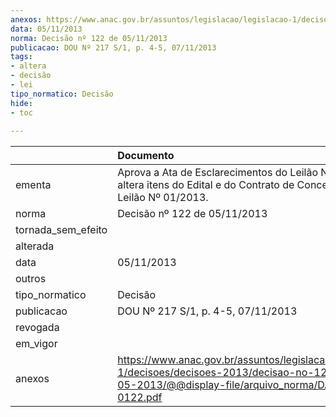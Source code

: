```yaml
---
anexos: https://www.anac.gov.br/assuntos/legislacao/legislacao-1/decisoes/decisoes-2013/decisao-no-122-de-11-05-2013/@@display-file/arquivo_norma/DA2013-0122.pdf
data: 05/11/2013
norma: Decisão nº 122 de 05/11/2013
publicacao: DOU Nº 217 S/1, p. 4-5, 07/11/2013
tags:
- altera
- decisão
- lei
tipo_normatico: Decisão
hide: 
- toc 
 
---
```


|                    | Documento                                                                                                                                                 |
|:-------------------|:----------------------------------------------------------------------------------------------------------------------------------------------------------|
| ementa             | Aprova a Ata de Esclarecimentos do Leilão Nº 01/2013 e altera itens do Edital e do Contrato de Concessão do Leilão Nº 01/2013.                            |
| norma              | Decisão nº 122 de 05/11/2013                                                                                                                              |
| tornada_sem_efeito |                                                                                                                                                           |
| alterada           |                                                                                                                                                           |
| data               | 05/11/2013                                                                                                                                                |
| outros             |                                                                                                                                                           |
| tipo_normatico     | Decisão                                                                                                                                                   |
| publicacao         | DOU Nº 217 S/1, p. 4-5, 07/11/2013                                                                                                                        |
| revogada           |                                                                                                                                                           |
| em_vigor           |                                                                                                                                                           |
| anexos             | https://www.anac.gov.br/assuntos/legislacao/legislacao-1/decisoes/decisoes-2013/decisao-no-122-de-11-05-2013/@@display-file/arquivo_norma/DA2013-0122.pdf |
